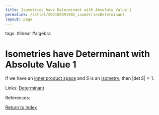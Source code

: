 ```yaml
---
title: Isometries have Determinant with Absolute Value 1
permalink: /zettel/202105091902_isometriesDeterminant
layout: page
---
```

tags: #linear #algebra

# Isometries have Determinant with Absolute Value 1

If we have an [inner product space](202102141708_innerProductSpace) and $S$ is an [isometry](202102201248_isometryDefinition), then
$\vert \textrm{det} \, S \vert = 1$.

Links: [Determinant](202105091734_determinantOperatorDefinition)

References: 

[Return to Index](index)
